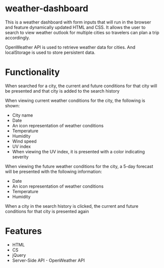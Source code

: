 # weather-dashboard

This is a weather dashboard with form inputs that will run in the browser and feature dynamically updated HTML and CSS. It allows the user to search to view weather outlook for multiple cities so travelers can plan a trip accordingly.

OpenWeather API is used to retrieve weather data for cities. And localStorage is used to store persistent data.

# Functionality
When searched for a city, the current and future conditions for that city will be presented and that city is added to the search history

When viewing current weather conditions for the city, the following is shown:

- City name
- Date
- An icon representation of weather conditions
- Temperature
- Humidity
- Wind speed
- UV index
- When viewing the UV index, it is presented with a color indicating severity 

When viewing the future weather conditions for the city, a 5-day forecast will be presented with the following information:

- Date
- An icon representation of weather conditions
- Temperature
- Humidity

When a city in the search history is clicked, the current and future conditions for that city is presented again


# Features
- HTML
- CS
- jQuery
- Server-Side API - OpenWeather API
